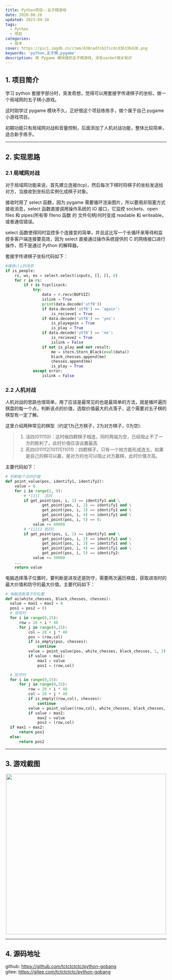 ```yaml
---
title: Python项目--五子棋游戏
date: 2020-08-26
updated: 2023-09-10
tags: 
  - Python
  - 项目
categories: 
  - 技术
cover: https://pic1.imgdb.cn/item/638cad7cb1fccdcd3633bd20.png
keywords: 'python,五子棋,pygame'
description: 用 Pygame 模块做的五子棋游戏，涉及socket相关知识
---
```


## 1. 项目简介

 学习 python 套接字部分时，突发奇想，觉得可以用套接字传递棋子的坐标，做一个局域网的五子棋小游戏。
 
 这时刚学过 pygame 模块不久，正好借这个项目练练手，做个属于自己 pygame 小游戏项目。
 
 初期功能只有局域网对战和音量控制，后面添加了人机对战功能，整体比较简单，适合新手练手。

 ___ 

## 2. 实现思路

 ### 2.1 局域网对战
 
  对于局域网功能来说，首先建立连接(tcp)，然后每次下棋时将棋子的坐标发送给对方，当接收到坐标后实例化成棋子对象。
  
  接收时用了 select 函数，因为 pygame 需要循环渲染图片，所以要用非阻塞方式接收消息，select 函数直接调用操作系统的 IO 接口，它监控 sockets、open files 和 pipes(所有带 fileno 函数 的 文件句柄)何时变成 readable 和 writeable，或者通信错误。
  
  select 函数使得同时监控多个连接变的简单，并且这比写一个长循环来等待和监控多客户端连接要高效，因为 select 直接通过操作系统提供的 C 的网络接口进行操作，而不是通过 Python 的解释器。
  
  套接字传递棋子坐标代码如下：
  
  ```python
  #接收cli的消息
  if is_people:
      rs, ws, es = select.select(inputs, [], [], 0)
      for r in rs:
          if r is tcpclisock:
              try:
                  data = r.recv(BUFSIZ)
                  islink = True
                  print(data.decode('utf8'))
                  if data.decode('utf8') == 'again':
                      is_recieve1 = True
                  if data.decode('utf8') == 'yes':
                      is_playagain = True
                      is_play = True
                  if data.decode('utf8') == 'no':
                      is_recieve2 = True
                      islink = False
                  if not is_play and not result:
                      me = storn.Storn_Black(eval(data))
                      black_chesses.append(me)
                      chesses.append(me)
                      is_play = True
              except error:
                  islink = False
  ```
  
   
 ### 2.2 人机对战
 
  人机对战的思路也很简单，用了应该是最常见的也是最简单的方法，就是循环遍历棋盘的每一个点，判断该点的价值，选取价值最大的点落子，这个需要对五子棋的棋型有一定了解。
  
  这里介绍两种常见的棋型（约定1为己方棋子，2为对方棋子，0为空):
  > 1. 活四(011110)：这时候四颗棋子相连，同时两端为空，已经阻止不了一方的胜利了，此时价值应该设置最高
  > 2. 死四(011112|10111|11011)：四颗棋子，只有一个地方能形成连五，如果是自己的棋可以赢，是对方的也可以阻止对方赢棋，此时价值次高。
  
  主要代码如下：
  
  ```python
  # 判断每个点的价值
  def point_value(pos, identify1, identify2):
      value = 0
      for i in range(1, 9):
          # *1111_ 活四
          if get_point(pos, i, 1) == identify1 and \
                  get_point(pos, i, 2) == identify1 and \
                  get_point(pos, i, 3) == identify1 and \
                  get_point(pos, i, 4) == identify1 and \
                  get_point(pos, i, 5) == 0:
              value += 40000
          # *11112 死四1
          if get_point(pos, i, 1) == identify1 and \
                  get_point(pos, i, 2) == identify1 and \
                  get_point(pos, i, 3) == identify1 and \
                  get_point(pos, i, 4) == identify1 and \
                  get_point(pos, i, 5) == identify2:
              value += 30000
      ...
      return value
  ```
  
  电脑选择落子位置时，要判断是进攻还是防守，需要两次遍历棋盘，获取进攻时的最大价值和防守的最大价值，主要代码如下：
  
  ```python
  # 电脑选取落子的位置
  def ai(white_chesses, black_chesses, chesses):
    value = max1 = max2 = 0
    pos1 = pos2 = ()
    # 进攻时
    for i in range(0,15):
        row = 28 + i * 40
        for j in range(0,15):
            col = 28 + j * 40
            pos = (row,col)
            if is_empty(pos, chesses):
                continue
            value = point_value(pos, white_chesses, black_chesses, 1, 2)
            if value > max1:
                max1 = value
                pos1 = (row,col)
  
    # 防守时
    for i in range(0,15):
        for j in range(0,15):
            row = 28 + i * 40
            col = 28 + j * 40
            if is_empty((row,col), chesses):
                continue
            value = point_value((row,col), white_chesses, black_chesses, 2, 1)
            if value > max2:
                max2 = value
                pos2 = (row,col)
    if max1 > max2:
        return pos1
    else:
        return pos2
  ```
 
 ___ 

## 3. 游戏截图

 <center>
 <img src="https://pic.imgdb.cn/item/6258327a239250f7c5738e33.pngvv" width="500"/>  
 </center>
 
 ___ 

## 4. 源码地址

 github: https://github.com/tctctctctc/python-gobang  
 gitee: https://gitee.com/tctctctctc/python-gobang